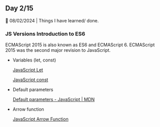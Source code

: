 ## Day 2/15

📅 08/02/2024 | Things I have learned/ done.

### JS Versions Introduction to ES6

ECMAScript 2015 is also known as ES6 and ECMAScript 6. ECMAScript 2015 was the second major revision to JavaScript.

- Variables (let, const)
    
    [JavaScript Let](https://www.w3schools.com/js/js_let.asp)
    
    [JavaScript const](https://www.w3schools.com/js/js_const.asp)
    
- Default parameters
    
    [Default parameters - JavaScript | MDN](https://developer.mozilla.org/en-US/docs/Web/JavaScript/Reference/Functions/Default_parameters)
    
- Arrow function
    
    [JavaScript Arrow Function](https://www.w3schools.com/js/js_arrow_function.asp)